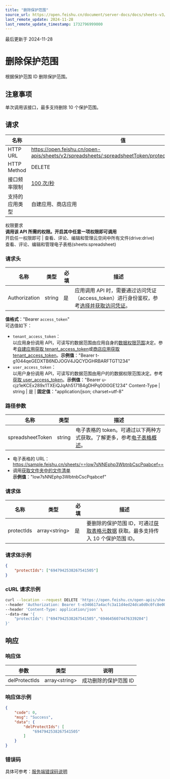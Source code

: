 ```yaml
---
title: "删除保护范围"
source_url: https://open.feishu.cn/document/server-docs/docs/sheets-v3/protect-range/delete-protection-scopes
last_remote_update: 2024-11-28
last_remote_update_timestamp: 1732796999000
---
```

最后更新于 2024-11-28

# 删除保护范围

根据保护范围 ID 删除保护范围。

## 注意事项
单次调用该接口，最多支持删除 10 个保护范围。
## 请求
名称 | 值
---|---
HTTP URL | https://open.feishu.cn/open-apis/sheets/v2/spreadsheets/:spreadsheetToken/protected_range_batch_del
HTTP Method | DELETE
接口频率限制 | [100 次/秒](https://open.feishu.cn/document/ukTMukTMukTM/uUzN04SN3QjL1cDN)
支持的应用类型 | 自建应用、商店应用
权限要求  
 **调用该 API 所需的权限。开启其中任意一项权限即可调用**  
开启任一权限即可 | 查看、评论、编辑和管理云空间中所有文件(drive:drive)  
查看、评论、编辑和管理电子表格(sheets:spreadsheet)

### 请求头

名称 | 类型 | 必填 | 描述
--- | --- | --- | ---
Authorization | string | 是 | 应用调用 API 时，需要通过访问凭证（access_token）进行身份鉴权，参考[选择并获取访问凭证](https://open.feishu.cn/document/ukTMukTMukTM/uMTNz4yM1MjLzUzM#5aa2e490)。  
**值格式**："Bearer `access_token`"  
可选值如下：  
- `tenant_access_token`：  
	以应用身份调用 API，可读写的数据范围由应用自身的[数据权限范围](https://open.feishu.cn/document/home/introduction-to-scope-and-authorization/configure-app-data-permissions)决定。参考[自建应用获取 tenant_access_token](https://open.feishu.cn/document/ukTMukTMukTM/ukDNz4SO0MjL5QzM/auth-v3/auth/tenant_access_token_internal)或[商店应用获取 tenant_access_token](https://open.feishu.cn/document/ukTMukTMukTM/ukDNz4SO0MjL5QzM/auth-v3/auth/tenant_access_token)。**示例值**："Bearer t-g1044qeGEDXTB6NDJOGV4JQCYDGHRBARFTGT1234"  
- `user_access_token`：  
    以用户身份调用 API，可读写的数据范围由用户的的数据权限范围决定。参考[获取 user_access_token](https://open.feishu.cn/document/uAjLw4CM/ukTMukTMukTM/authentication-management/access-token/get-user-access-token)。**示例值**："Bearer u-cjz1eKCEx289x1TXEiQJqAh5171B4gDHPq00l0GE1234"
Content-Type | string | 是 | **固定值**："application/json; charset=utf-8"

### 路径参数

名称 | 类型 | 描述
--- | --- | ---
spreadsheetToken | string | 电子表格的 token。可通过以下两种方式获取。了解更多，参考[电子表格概述](https://open.feishu.cn/document/ukTMukTMukTM/uATMzUjLwEzM14CMxMTN/overview)。  
-  电子表格的 URL：https://sample.feishu.cn/sheets/==Iow7sNNEphp3WbtnbCscPqabcef==  
- 调用[获取文件夹中的文件清单](https://open.feishu.cn/document/uAjLw4CM/ukTMukTMukTM/reference/drive-v1/file/list)  
**示例值**："Iow7sNNEphp3WbtnbCscPqabcef"

### 请求体

名称 | 类型 | 必填 | 描述
--- | --- | --- | ---
protectIds | array&lt;string&gt; | 是 | 要删除的保护范围 ID，可通过[获取表格元数据](https://open.feishu.cn/document/ukTMukTMukTM/uETMzUjLxEzM14SMxMTN) 获取。最多支持传入 10 个保护范围 ID。

### 请求体示例

```json
{
    "protectIds": ["6947942538267541505"]
}
```
###  cURL 请求示例
```bash
curl --location --request DELETE 'https://open.feishu.cn/open-apis/sheets/v2/spreadsheets/shtcngNygNfuqhxTBf588jwgWbJ/protected_range_batch_del' \
--header 'Authorization: Bearer t-e346617a4acfc3a11d4ed24dca0d0c0fc8e0067e' \
--header 'Content-Type: application/json' \
--data-raw '{
    "protectIds": ["6947942538267541505","6946456074476339204"]
}'
```
## 响应
### 响应体

参数 | 类型 | 说明
--- | --- | ---
delProtectIds | array&lt;string&gt; | 成功删除的保护范围 ID

### 响应体示例
```json
{
    "code": 0,
    "msg": "Success",
    "data": {
        "delProtectIds": [
            "6947942538267541505"
        ]
    }
}
```

### 错误码

具体可参考：[服务端错误码说明](https://open.feishu.cn/document/ukTMukTMukTM/ugjM14COyUjL4ITN)
